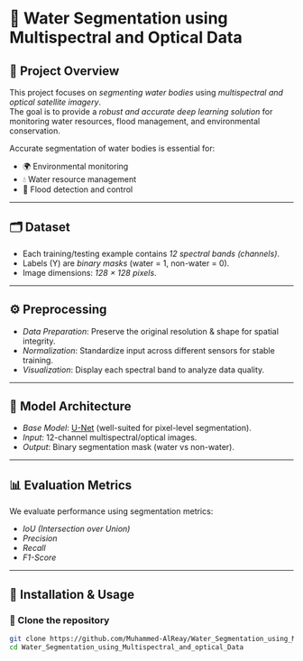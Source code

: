 # 🌊 Water Segmentation using Multispectral and Optical Data

## 📌 Project Overview
This project focuses on *segmenting water bodies* using *multispectral and optical satellite imagery*.  
The goal is to provide a *robust and accurate deep learning solution* for monitoring water resources, flood management, and environmental conservation.  

Accurate segmentation of water bodies is essential for:
- 🌍 Environmental monitoring  
- 💧 Water resource management  
- 🌊 Flood detection and control  

---

## 🗂 Dataset
- Each training/testing example contains *12 spectral bands (channels)*.  
- Labels (Y) are *binary masks* (water = 1, non-water = 0).  
- Image dimensions: *128 × 128 pixels*.  

---

## ⚙ Preprocessing
- *Data Preparation*: Preserve the original resolution & shape for spatial integrity.  
- *Normalization*: Standardize input across different sensors for stable training.  
- *Visualization*: Display each spectral band to analyze data quality.  

---

## 🧠 Model Architecture
- *Base Model*: [U-Net](https://arxiv.org/abs/1505.04597) (well-suited for pixel-level segmentation).  
- *Input*: 12-channel multispectral/optical images.  
- *Output*: Binary segmentation mask (water vs non-water).  

---

## 📊 Evaluation Metrics
We evaluate performance using segmentation metrics:
- *IoU (Intersection over Union)*  
- *Precision*  
- *Recall*  
- *F1-Score*  

---

## 🚀 Installation & Usage
### ⿡ Clone the repository
```bash
git clone https://github.com/Muhammed-AlReay/Water_Segmentation_using_Multispectral_and_optical_Data
cd Water_Segmentation_using_Multispectral_and_optical_Data
